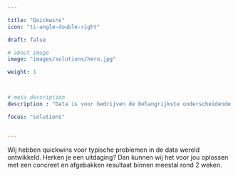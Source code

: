 ```yaml
---

title: "Quickwins"
icon: "ti-angle-double-right"

draft: false

# about image
image: "images/solutions/hero.jpg"

weight: 1



# meta description
description : "Data is voor bedrijven de belangrijkste onderscheidende factor geworden. Hiervoor heb je experts nodig."

focus: "solutions"


---
```


Wij hebben quickwins voor typische problemen in de data wereld ontwikkeld. Herken je een uitdaging? Dan kunnen wij het voor jou oplossen met een concreet en afgebakken resultaat binnen meestal rond 2 weken.

